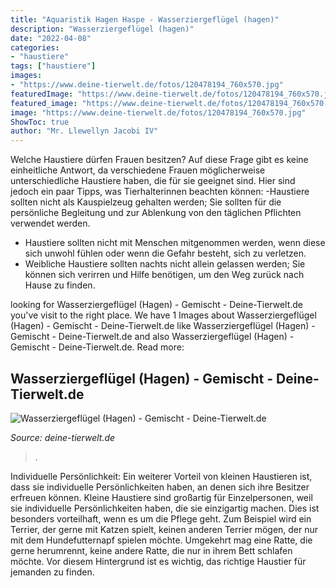 ```yaml
---
title: "Aquaristik Hagen Haspe - Wasserziergeflügel (hagen)"
description: "Wasserziergeflügel (hagen)"
date: "2022-04-08"
categories:
- "haustiere"
tags: ["haustiere"]
images:
- "https://www.deine-tierwelt.de/fotos/120478194_760x570.jpg"
featuredImage: "https://www.deine-tierwelt.de/fotos/120478194_760x570.jpg"
featured_image: "https://www.deine-tierwelt.de/fotos/120478194_760x570.jpg"
image: "https://www.deine-tierwelt.de/fotos/120478194_760x570.jpg"
ShowToc: true
author: "Mr. Llewellyn Jacobi IV"
---
```



Welche Haustiere dürfen Frauen besitzen?
Auf diese Frage gibt es keine einheitliche Antwort, da verschiedene Frauen möglicherweise unterschiedliche Haustiere haben, die für sie geeignet sind. Hier sind jedoch ein paar Tipps, was Tierhalterinnen beachten können:
-Haustiere sollten nicht als Kauspielzeug gehalten werden; Sie sollten für die persönliche Begleitung und zur Ablenkung von den täglichen Pflichten verwendet werden.
- Haustiere sollten nicht mit Menschen mitgenommen werden, wenn diese sich unwohl fühlen oder wenn die Gefahr besteht, sich zu verletzen.
- Weibliche Haustiere sollten nachts nicht allein gelassen werden; Sie können sich verirren und Hilfe benötigen, um den Weg zurück nach Hause zu finden.

	

		
looking for Wasserziergeflügel (Hagen) - Gemischt - Deine-Tierwelt.de you've visit to the right place. We have 1 Images about Wasserziergeflügel (Hagen) - Gemischt - Deine-Tierwelt.de like Wasserziergeflügel (Hagen) - Gemischt - Deine-Tierwelt.de and also Wasserziergeflügel (Hagen) - Gemischt - Deine-Tierwelt.de. Read more:
		
    
## Wasserziergeflügel (Hagen) - Gemischt - Deine-Tierwelt.de

<img loading=lazy src="https://www.deine-tierwelt.de/fotos/120478194_760x570.jpg" onerror="this.onerror=null;this.src='https://tse2.mm.bing.net/th?id=OIP.vGITLZJRXQSzLUmMGBOK3gHaFj&amp;pid=15.1';" alt="Wasserziergeflügel (Hagen) - Gemischt - Deine-Tierwelt.de">

_Source: deine-tierwelt.de_

>. 

	

Individuelle Persönlichkeit: Ein weiterer Vorteil von kleinen Haustieren ist, dass sie individuelle Persönlichkeiten haben, an denen sich ihre Besitzer erfreuen können.
Kleine Haustiere sind großartig für Einzelpersonen, weil sie individuelle Persönlichkeiten haben, die sie einzigartig machen. Dies ist besonders vorteilhaft, wenn es um die Pflege geht. Zum Beispiel wird ein Terrier, der gerne mit Katzen spielt, keinen anderen Terrier mögen, der nur mit dem Hundefutternapf spielen möchte. Umgekehrt mag eine Ratte, die gerne herumrennt, keine andere Ratte, die nur in ihrem Bett schlafen möchte. Vor diesem Hintergrund ist es wichtig, das richtige Haustier für jemanden zu finden.

